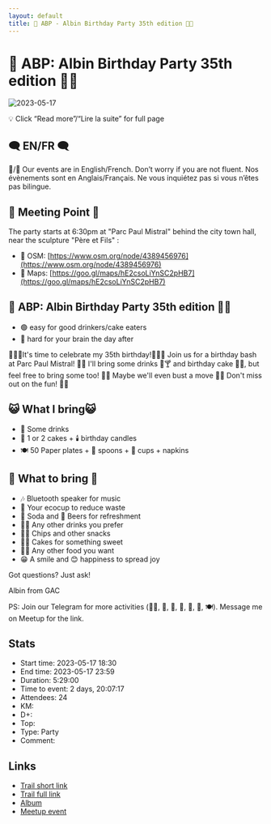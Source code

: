 ```yaml
---
layout: default
title: 🎂 ABP - Albin Birthday Party 35th edition 🎉🐱
---
```


# 🎂 ABP: Albin Birthday Party 35th edition 🎉🐱

![2023-05-17](../img/orig/2023-05-17.jpg)

💡 Click “Read more”/“Lire la suite” for full page

##  🗨️ EN/FR 🗨️ 
🦅/🐓 Our events are in English/French. Don’t worry if you are not fluent. Nos évènements sont en Anglais/Français. Ne vous inquiétez pas si vous n’êtes pas bilingue.

## 📍 Meeting Point 📍
The party starts at 6:30pm at "Parc Paul Mistral" behind the city town hall, near the sculpture "Père et Fils" :

* 🍰 OSM: [https://www.osm.org/node/4389456976](https://www.osm.org/node/4389456976)
* 🍰 Maps: [https://goo.gl/maps/hE2csoLiYnSC2pHB7](https://goo.gl/maps/hE2csoLiYnSC2pHB7)

##  🎂 ABP: Albin Birthday Party 35th edition 🎉🐱 

* 🟢 easy for good drinkers/cake eaters
* 🔴 hard for your brain the day after

🎉🎂🎈It's time to celebrate my 35th birthday!🎈🎂🎉 Join us for a birthday bash at Parc Paul Mistral! 🌳🌸 I'll bring some drinks 🍹🍸 and birthday cake 🍰🎂, but feel free to bring some too! 🍾🧁 Maybe we'll even bust a move 💃🕺 Don't miss out on the fun! 🥳🎁

##  😺 What I bring😺 

* 🍹 Some drinks
* 🎂 1 or 2 cakes + 🕯️ birthday candles
* 🍽️ 50 Paper plates + 🥄 spoons + 🥤 cups + napkins

##  🎒 What to bring 🎒 

* 🎶 Bluetooth speaker for music
* 🥛 Your ecocup to reduce waste
* 🥤 Soda and 🍻 Beers for refreshment
* 🍷🧃 Any other drinks you prefer
* 🥨🍕 Chips and other snacks
* 🍰🎂 Cakes for something sweet
* 🥗🌮 Any other food you want
* 😁 A smile and 😊 happiness to spread joy

Got questions? Just ask!

Albin from GAC

PS: Join our Telegram for more activities (🧗‍♀️, 🏓, 🎳, 🎲, 🎥, 🎵, 🍽️). Message me on Meetup for the link.

## Stats

- Start time: 2023-05-17 18:30
- End time: 2023-05-17 23:59
- Duration: 5:29:00
- Time to event: 2 days, 20:07:17
- Attendees: 24
- KM: 
- D+: 
- Top: 
- Type: Party
- Comment: 

## Links

- [Trail short link]()
- [Trail full link]()
- [Album](https://binnette.github.io/GacImg2023/)
- [Meetup event](https://www.meetup.com/grenoble-adventure-club-english-french/events/293535443/)

